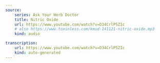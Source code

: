 ```yaml
---
source:
    series: Ask Your Herb Doctor
    title: Nitric Oxide
    url: https://www.youtube.com/watch?v=D34CrlP5ZIc
    # also https://www.toxinless.com/kmud-141121-nitric-oxide.mp3
    kind: audio

transcription:
    url: https://www.youtube.com/watch?v=D34CrlP5ZIc
    kind: auto-generated
---
```


